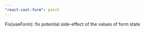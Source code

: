 ```yaml
---
"react-cool-form": patch
---
```


Fix(useForm): fix potential side-effect of the values of form state
